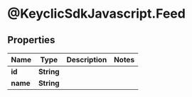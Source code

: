 # @KeyclicSdkJavascript.Feed

## Properties
Name | Type | Description | Notes
------------ | ------------- | ------------- | -------------
**id** | **String** |  | 
**name** | **String** |  | 


